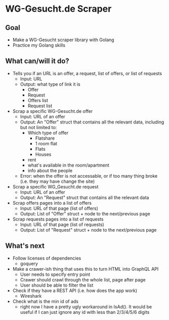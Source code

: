 # WG-Gesucht.de Scraper

## Goal

- Make a WG-Gesucht scraper library with Golang
- Practice my Golang skills

## What can/will it do?

- Tells you if an URL is an offer, a request, list of offers, or list of requests
	- Input: URL
	- Output: what type of link it is
		- Offer
		- Request
		- Offers list
		- Request list
- Scrap a specific WG-Gesucht.de offer
	- Input: URL of an offer
	- Output: An "Offer" struct that contains all the relevant data, including but not limited to:
		- Which type of offer
			- Flatshare
			- 1 room flat
			- Flats
			- Houses
		- rent
		- what's available in the room/apartment
		- info about the people
	- Error: when the offer is not accessable, or if too many thing broke (i.e. they may have change the site)
- Scrap a specific WG_Gesucht.de request
	- Input: URL of an offer
	- Output: An "Request" struct that contains all the relevant data
- Scrap offers pages into a list of offers
	- Input: URL of that page (list of offers)
	- Output: List of "Offer" struct + node to the next/previous page
- Scrap requests pages into a list of requests
	- Input: URL of that page (list of requests)
	- Output: List of "Request" struct + node to the next/previous page

## What's next

- Follow licenses of dependencies
	- goquery
- Make a crawer-ish thing that uses this to turn HTML into GraphQL API
	- User needs to specify entry point
	- Crawer should crawl through the whole list, page after page
	- User should be able to filter the list
- Check if they have a REST API (i.e. how does the app work)
	- Wireshark
- Check what is the min id of ads
	- right now I have a pretty ugly workaround in IsAd(). It would be useful if I can just ignore any id with less than 2/3/4/5/6 digits